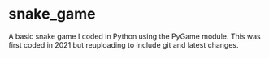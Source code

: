 # snake_game
A basic snake game I coded in Python using the PyGame module.
This was first coded in 2021 but reuploading to include git and latest changes.
